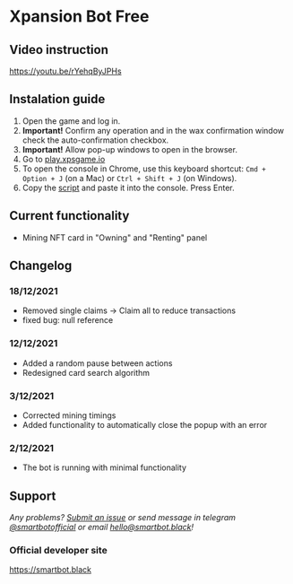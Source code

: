 # Xpansion Bot Free

## Video instruction

https://youtu.be/rYehqByJPHs

## Instalation guide

1. Open the game and log in.
2. **Important!** Confirm any operation and in the wax confirmation window check the auto-confirmation checkbox.
3. **Important!** Allow pop-up windows to open in the browser.
4. Go to [play.xpsgame.io](https://play.xpsgame.io/)
5. To open the console in Chrome, use this keyboard shortcut: `Cmd + Option + J` (on a Mac) or `Ctrl + Shift + J` (on Windows).
6. Copy the [script](https://github.com/SmartBotBlack/xpansion-bot/blob/master/index.js) and paste it into the console. Press Enter.

## Current functionality

- Mining NFT card in "Owning" and "Renting" panel

## Changelog

### 18/12/2021

- Removed single claims -> Claim all to reduce transactions
- fixed bug: null reference

### 12/12/2021

- Added a random pause between actions
- Redesigned card search algorithm

### 3/12/2021

- Corrected mining timings
- Added functionality to automatically close the popup with an error

### 2/12/2021

- The bot is running with minimal functionality

## Support

_Any problems? [Submit an issue](https://github.com/SmartBotBlack/xpansion-bot/issues/new) or send message in telegram [@smartbotofficial](https://t.me/smartbotofficial) or email [hello@smartbot.black](hello@smartbot.black)!_

### Official developer site

https://smartbot.black
